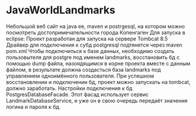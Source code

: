 # JavaWorldLandmarks
Небольшой веб сайт на java ee, maven и postrgesql, на котором можно посмотреть достопримечательности города Копенгаген
Для запуска в eclipse:
Проект разработан для запуска на сервере Tombcat 8.5
Драйвер для подключения к субд postgresql подтянется через maven pom.xml
Чтобы подключиться к базе данных, необходимо создать пользовытеля для postgre под именем landmarks,
восстановить бд с помощью dump файла, назоядящимся в корне проекта вместе с данным файлом,
в результате должна создасться база landmarks под управлением одноимённого пользователя.
При успешном восстановлении и подключении бд, проект можно запускать на tombcat, должно заработать.
Настройки подключения к бд PostgresDatabaseFacade. Этот фасад использует сервис LandmarkDatabaseService, и уже он в свою очередь передаёт значения логина и пароля к бд.
